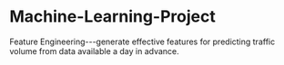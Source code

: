 # Machine-Learning-Project
Feature Engineering---generate effective features for predicting traffic volume from data available a
day in advance.
